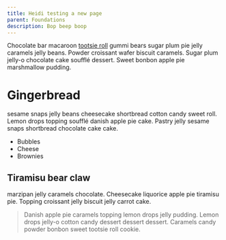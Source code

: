 ```yaml
---
title: Heidi testing a new page
parent: Foundations
description: Bop beep boop
---
```


Chocolate bar macaroon [tootsie roll](https://www.tootsie.com/) gummi bears sugar plum pie jelly caramels jelly beans. Powder croissant wafer biscuit caramels. Sugar plum jelly-o chocolate cake soufflé dessert. Sweet bonbon apple pie marshmallow pudding.

# Gingerbread

sesame snaps jelly beans cheesecake shortbread cotton candy sweet roll. Lemon drops topping soufflé danish apple pie cake. Pastry jelly sesame snaps shortbread chocolate cake cake.

- Bubbles
- Cheese
- Brownies

## Tiramisu bear claw

marzipan jelly caramels chocolate. Cheesecake liquorice apple pie tiramisu pie. Topping croissant jelly biscuit jelly carrot cake.

> Danish apple pie caramels topping lemon drops jelly pudding. Lemon drops jelly-o cotton candy dessert dessert dessert. Caramels candy powder bonbon sweet tootsie roll cookie.
